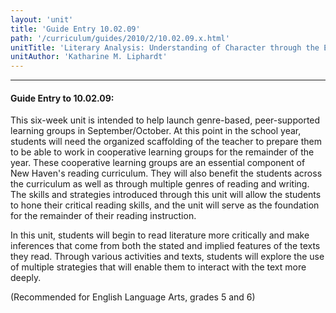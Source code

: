 ```yaml
---
layout: 'unit'
title: 'Guide Entry 10.02.09'
path: '/curriculum/guides/2010/2/10.02.09.x.html'
unitTitle: 'Literary Analysis: Understanding of Character through the Elements of Literature and the World Around Us'
unitAuthor: 'Katharine M. Liphardt'
---
```


<body>
<hr/>
 <h4>
  Guide Entry to 10.02.09:
 </h4>
 <p>
  This six-week unit is intended to help launch genre-based, peer-supported learning groups in September/October. At this point in the school year, students will need the organized scaffolding of the teacher to prepare them to be able to work in cooperative learning groups for the remainder of the year. These cooperative learning groups are an essential component of New Haven's reading curriculum. They will also benefit the students across the curriculum as well as through multiple genres of reading and writing. The skills and strategies introduced through this unit will allow the students to hone their critical reading skills, and the unit will serve as the foundation for the remainder of their reading instruction.
 </p>
<p>
  In this unit, students will begin to read literature more critically and make inferences that come from both the stated and implied features of the texts they read. Through various activities and texts, students will explore the use of multiple strategies that will enable them to interact with the text more deeply.
 </p>
<p>
  (Recommended for English Language Arts, grades 5 and 6)
 </p>

</body>
